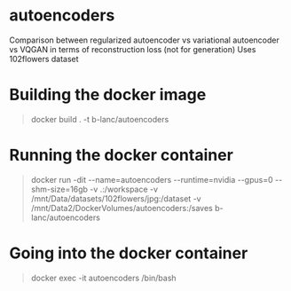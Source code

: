 # autoencoders
Comparison between regularized autoencoder vs variational autoencoder vs VQGAN in terms of reconstruction loss (not for generation)
Uses 102flowers dataset


# Building the docker image
> docker build . -t b-lanc/autoencoders

# Running the docker container
> docker run -dit --name=autoencoders --runtime=nvidia --gpus=0 --shm-size=16gb -v .:/workspace -v /mnt/Data/datasets/102flowers/jpg:/dataset -v /mnt/Data2/DockerVolumes/autoencoders:/saves b-lanc/autoencoders

# Going into the docker container
> docker exec -it autoencoders /bin/bash